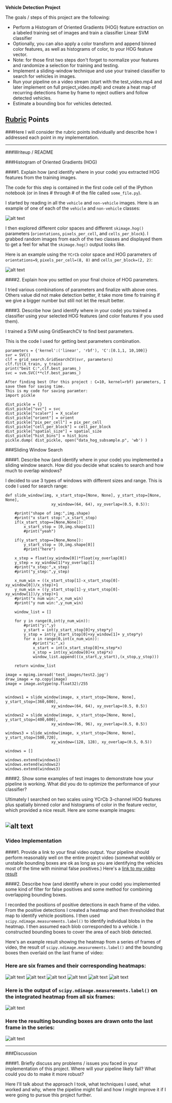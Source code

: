 

**Vehicle Detection Project**

The goals / steps of this project are the following:

* Perform a Histogram of Oriented Gradients (HOG) feature extraction on a labeled training set of images and train a classifier Linear SVM classifier
* Optionally, you can also apply a color transform and append binned color features, as well as histograms of color, to your HOG feature vector. 
* Note: for those first two steps don't forget to normalize your features and randomize a selection for training and testing.
* Implement a sliding-window technique and use your trained classifier to search for vehicles in images.
* Run your pipeline on a video stream (start with the test_video.mp4 and later implement on full project_video.mp4) and create a heat map of recurring detections frame by frame to reject outliers and follow detected vehicles.
* Estimate a bounding box for vehicles detected.

[//]: # (Image References)
[image1]: ./report/carNotcar.png
[image2]: ./report/HOG_example.jpg
[image3]: ./examples/sliding_windows.jpg
[image4]: ./report/sliding_window.jpg
[image5]: ./report/bboxes_and_heat1.png
[image6]: ./report/labels_map.png
[image7]: ./report/labels_map.png
[video1]: ./project_video_output_subsample_resetatBegin.mp4
[image8]: ./report/bboxes_and_heat2.png
[image9]: ./report/bboxes_and_heat3.png
[image10]: ./report/bboxes_and_heat4.png
[image11]: ./report/bboxes_and_heat5.png
[image12]: ./report/bboxes_and_heat6.png

## [Rubric](https://review.udacity.com/#!/rubrics/513/view) Points
###Here I will consider the rubric points individually and describe how I addressed each point in my implementation.  

---
###Writeup / README



###Histogram of Oriented Gradients (HOG)

####1. Explain how (and identify where in your code) you extracted HOG features from the training images.

The code for this step is contained in the first code cell of the IPython notebook (or in lines # through # of the file called `some_file.py`).  

I started by reading in all the `vehicle` and `non-vehicle` images.  Here is an example of one of each of the `vehicle` and `non-vehicle` classes:

![alt text][image1]

I then explored different color spaces and different `skimage.hog()` parameters (`orientations`, `pixels_per_cell`, and `cells_per_block`).  I grabbed random images from each of the two classes and displayed them to get a feel for what the `skimage.hog()` output looks like.

Here is an example using the `YCrCb` color space and HOG parameters of `orientations=9`, `pixels_per_cell=(8, 8)` and `cells_per_block=(2, 2)`:


![alt text][image2]

####2. Explain how you settled on your final choice of HOG parameters.

I tried various combinations of parameters and finalize with above ones. Others value did not make detection better, it take more time fo training if we give a bigger number but still not let the result better. 

####3. Describe how (and identify where in your code) you trained a classifier using your selected HOG features (and color features if you used them).

I trained a SVM using GridSearchCV to find best parameters.

This is the code I used for getting best parameters combination.
```
parameters = {'kernel':('linear', 'rbf'), 'C':[0.1,1, 10,100]}
svr = SVC()
clf = grid_search.GridSearchCV(svr, parameters)
clf.fit(X_train, y_train)
print("best C:",clf.best_params_)
svc = svm.SVC(**clf.best_params_)

After finding best (For this project : C=10, kernel=rbf) parameters, I save them for saving time.
This is my code for saving paramter:
import pickle

dist_pickle = {}
dist_pickle["svc"] = svc
dist_pickle["scaler"] = X_scaler
dist_pickle["orient"] = orient
dist_pickle["pix_per_cell"] = pix_per_cell
dist_pickle["cell_per_block"] = cell_per_block
dist_pickle["spatial_size"] = spatial_size
dist_pickle["hist_bins"] = hist_bins
pickle.dump( dist_pickle, open("data_hog_subsample.p", 'wb') )
```
###Sliding Window Search

####1. Describe how (and identify where in your code) you implemented a sliding window search.  How did you decide what scales to search and how much to overlap windows?

I decided to use 3 types of windows with different sizes and range.
This is code I used for search range:
```
def slide_window(img, x_start_stop=[None, None], y_start_stop=[None, None], 
                    xy_window=(64, 64), xy_overlap=(0.5, 0.5)):
    
    #print("shape of img:",img.shape)
    #print("x start stop:",x_start_stop)
    if(x_start_stop==[None,None]):
        x_start_stop = [0,img.shape[1]]
        #print("yeah")
        
    if(y_start_stop==[None,None]):
        y_start_stop = [0,img.shape[0]]
        #print("here")
    
    x_step = float(xy_window[0])*float(xy_overlap[0])
    y_step = xy_window[1]*xy_overlap[1]
    #print("x_step:",x_step)
    #print("y_step:",y_step)
    
    x_num_win = ((x_start_stop[1]-x_start_stop[0]-xy_window[0])/x_step)+1
    y_num_win = ((y_start_stop[1]-y_start_stop[0]-xy_window[1])/y_step)+1
    #print("x num win:",x_num_win)
    #print("y num win:",y_num_win) 
    
    window_list = []
    
    for y in range(0,int(y_num_win)):
        #print("y:",y)
        y_start = int(y_start_stop[0]+y_step*y)
        y_stop = int(y_start_stop[0]+xy_window[1]+ y_step*y)
        for x in range(0,int(x_num_win)):
            #print("x:",x)
            x_start = int(x_start_stop[0]+x_step*x)
            x_stop = int(xy_window[0]+x_step*x)
            window_list.append(((x_start,y_start),(x_stop,y_stop)))
        
    return window_list
    
image = mpimg.imread('test_images/test2.jpg')
draw_image = np.copy(image)
image = image.astype(np.float32)/255


windows1 = slide_window(image, x_start_stop=[None, None], y_start_stop=[360,600], 
                    xy_window=(64, 64), xy_overlap=(0.5, 0.5))

windows2 = slide_window(image, x_start_stop=[None, None], y_start_stop=[400,600], 
                    xy_window=(96, 96), xy_overlap=(0.5, 0.5))

windows3 = slide_window(image, x_start_stop=[None, None], y_start_stop=[500,720], 
                    xy_window=(128, 128), xy_overlap=(0.5, 0.5))

windows = []

windows.extend(windows1)
windows.extend(windows2)
windows.extend(windows3)

```


####2. Show some examples of test images to demonstrate how your pipeline is working.  What did you do to optimize the performance of your classifier?

Ultimately I searched on two scales using YCrCb 3-channel HOG features plus spatially binned color and histograms of color in the feature vector, which provided a nice result.  Here are some example images:

![alt text][image4]
---

### Video Implementation

####1. Provide a link to your final video output.  Your pipeline should perform reasonably well on the entire project video (somewhat wobbly or unstable bounding boxes are ok as long as you are identifying the vehicles most of the time with minimal false positives.)
Here's a [link to my video result](./project_video_output_subsample_resetatBegin.mp4)


####2. Describe how (and identify where in your code) you implemented some kind of filter for false positives and some method for combining overlapping bounding boxes.

I recorded the positions of positive detections in each frame of the video.  From the positive detections I created a heatmap and then thresholded that map to identify vehicle positions.  I then used `scipy.ndimage.measurements.label()` to identify individual blobs in the heatmap.  I then assumed each blob corresponded to a vehicle.  I constructed bounding boxes to cover the area of each blob detected.  

Here's an example result showing the heatmap from a series of frames of video, the result of `scipy.ndimage.measurements.label()` and the bounding boxes then overlaid on the last frame of video:

### Here are six frames and their corresponding heatmaps:

![alt text][image5]
![alt text][image8]
![alt text][image9]
![alt text][image10]
![alt text][image11]
![alt text][image12]

### Here is the output of `scipy.ndimage.measurements.label()` on the integrated heatmap from all six frames:
![alt text][image6]

### Here the resulting bounding boxes are drawn onto the last frame in the series:
![alt text][image7]



---

###Discussion

####1. Briefly discuss any problems / issues you faced in your implementation of this project.  Where will your pipeline likely fail?  What could you do to make it more robust?

Here I'll talk about the approach I took, what techniques I used, what worked and why, where the pipeline might fail and how I might improve it if I were going to pursue this project further.  

